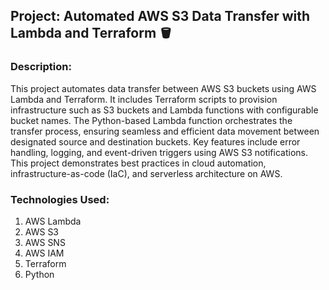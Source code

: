 ## Project: Automated AWS S3 Data Transfer with Lambda and Terraform 🪣

### Description:
This project automates data transfer between AWS S3 buckets using AWS Lambda and Terraform. It includes Terraform scripts to provision infrastructure such as S3 buckets and Lambda functions with configurable bucket names. The Python-based Lambda function orchestrates the transfer process, ensuring seamless and efficient data movement between designated source and destination buckets. Key features include error handling, logging, and event-driven triggers using AWS S3 notifications. This project demonstrates best practices in cloud automation, infrastructure-as-code (IaC), and serverless architecture on AWS.

### Technologies Used:

1. AWS Lambda
2. AWS S3
3. AWS SNS
4. AWS IAM
3. Terraform
4. Python
